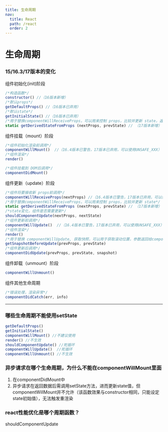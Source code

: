 ```yaml
---
title: 生命周期
nav:
  title: React
  path: /react
  order: 2
---
```


# 生命周期

### 15/16.3/17版本的变化
组件初始化(init)阶段
```js
/*构造函数*/
constructor() //（16版本新增）
/*默认props*/
getDefaultProps() //（16版本已弃用）
/*默认state*/
getInitialState() //（16版本已弃用）
/*用于替换componentWillReceiveProps，可以用来控制 props，比较并更新 state，返回 null不更新*/
static getDerivedStateFromProps (nextProps, prevState) // （17版本新增）
```

组件挂载（mount）阶段
```js
/*组件初始化渲染前调用*/
componentWillMount()  //（16.4版本已警告，17版本已弃用，可以使用UNSAFE_XXX）
/*组件渲染*/
render()

/*组件挂载到 DOM后调用*/
componentDidMount()
```

组件更新（update）阶段
```js
/*组件将要接收新 props前调用*/
componentWillReceiveProps(nextProps) //（16.4版本已警告，17版本已弃用，可以使用UNSAFE_XXX）
/*用于替换componentWillReceiveProps，可以用来控制 props，比较并更新 state*/
static getDerivedStateFromProps (nextProps, prevState) // （17版本新增）
/*state变化，组件是否需要更新*/
shouldComponentUpdate(nextProps, nextState)
/*组件更新前调用*/
componentWillUpdate()  //（16.4版本已警告，17版本已弃用，可以使用UNSAFE_XXX）
/*组件渲染*/
render()
/*用于替换 componentWillUpdate, 获取快照，可以用于获取滚动位置，参数返回给componentDidUpdate*/
getSnapshotBeforeUpdate(prevProps, prevState) 
/*组件更新后调用*/
componentDidUpdate(prevProps, prevState, snapshot)
```

组件卸载（unmount）阶段
```js 
componentWillUnmount() 
```

组件其他生命周期
```js 
/*错误处理，渲染异常*/
componentDidCatch(err, info)
```

---

### 哪些生命周期不能使用setState
```js
getDefaultProps()
getInitialState()
componentWillMount() //不建议使用
render() //不生效
shouldComponentUpdate() //死循环
componentWillUpdate()  //死循环
componentWillUnmount() //不生效
```

### 异步请求在哪个生命周期，为什么不能在componentWillMount里面
1. 在componentDidMount中
2. 异步请求在返回数据后需调用setState方法，进而更新state值，但componentWillMount并不允许（该函数效果与constructor相同，只能设定state初始值），无法触发重渲染

### react性能优化是哪个周期函数？
shouldComponentUpdate